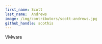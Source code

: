 ```yaml
---
first_name: Scott
last_name:  Andrews
image: /img/contributors/scott-andrews.jpg
github_handle: scothis
---
```

VMware

